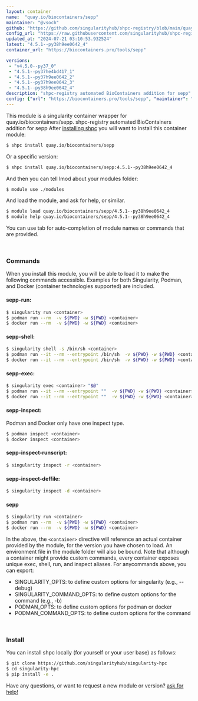 ```yaml
---
layout: container
name:  "quay.io/biocontainers/sepp"
maintainer: "@vsoch"
github: "https://github.com/singularityhub/shpc-registry/blob/main/quay.io/biocontainers/sepp/container.yaml"
config_url: "https://raw.githubusercontent.com/singularityhub/shpc-registry/main/quay.io/biocontainers/sepp/container.yaml"
updated_at: "2024-07-21 03:10:53.932524"
latest: "4.5.1--py38h9ee0642_4"
container_url: "https://biocontainers.pro/tools/sepp"

versions:
 - "v4.5.0--py37_0"
 - "4.5.1--py37he4bd417_1"
 - "4.5.1--py37h9ee0642_2"
 - "4.5.1--py37h9ee0642_3"
 - "4.5.1--py38h9ee0642_4"
description: "shpc-registry automated BioContainers addition for sepp"
config: {"url": "https://biocontainers.pro/tools/sepp", "maintainer": "@vsoch", "description": "shpc-registry automated BioContainers addition for sepp", "latest": {"4.5.1--py38h9ee0642_4": "sha256:05f6efdee773ddab222ba6a2bce472fe098224fb00ba82c1695363d55b9d60e3"}, "tags": {"v4.5.0--py37_0": "sha256:eb84a051d18e3ce745f75022ae81cb5c81b078e6064254879b76ab268870e707", "4.5.1--py37he4bd417_1": "sha256:4c8d644c35724da9b40c63cf5b23a0a01290a0b05460c7d4c01d3b7cef83e055", "4.5.1--py37h9ee0642_2": "sha256:2a3b3440beb035b3306958a47b7d4f7b8315725f18698e86f40cc0d70de8574b", "4.5.1--py37h9ee0642_3": "sha256:45d72609b92a6d458b1d398b148f9e295f11ff65430bd19372d0f6527d6ded09", "4.5.1--py38h9ee0642_4": "sha256:05f6efdee773ddab222ba6a2bce472fe098224fb00ba82c1695363d55b9d60e3"}, "docker": "quay.io/biocontainers/sepp"}
---
```


This module is a singularity container wrapper for quay.io/biocontainers/sepp.
shpc-registry automated BioContainers addition for sepp
After [installing shpc](#install) you will want to install this container module:


```bash
$ shpc install quay.io/biocontainers/sepp
```

Or a specific version:

```bash
$ shpc install quay.io/biocontainers/sepp:4.5.1--py38h9ee0642_4
```

And then you can tell lmod about your modules folder:

```bash
$ module use ./modules
```

And load the module, and ask for help, or similar.

```bash
$ module load quay.io/biocontainers/sepp/4.5.1--py38h9ee0642_4
$ module help quay.io/biocontainers/sepp/4.5.1--py38h9ee0642_4
```

You can use tab for auto-completion of module names or commands that are provided.

<br>

### Commands

When you install this module, you will be able to load it to make the following commands accessible.
Examples for both Singularity, Podman, and Docker (container technologies supported) are included.

#### sepp-run:

```bash
$ singularity run <container>
$ podman run --rm  -v ${PWD} -w ${PWD} <container>
$ docker run --rm  -v ${PWD} -w ${PWD} <container>
```

#### sepp-shell:

```bash
$ singularity shell -s /bin/sh <container>
$ podman run --it --rm --entrypoint /bin/sh  -v ${PWD} -w ${PWD} <container>
$ docker run --it --rm --entrypoint /bin/sh  -v ${PWD} -w ${PWD} <container>
```

#### sepp-exec:

```bash
$ singularity exec <container> "$@"
$ podman run --it --rm --entrypoint ""  -v ${PWD} -w ${PWD} <container> "$@"
$ docker run --it --rm --entrypoint ""  -v ${PWD} -w ${PWD} <container> "$@"
```

#### sepp-inspect:

Podman and Docker only have one inspect type.

```bash
$ podman inspect <container>
$ docker inspect <container>
```

#### sepp-inspect-runscript:

```bash
$ singularity inspect -r <container>
```

#### sepp-inspect-deffile:

```bash
$ singularity inspect -d <container>
```



#### sepp

```bash
$ singularity run <container>
$ podman run --rm  -v ${PWD} -w ${PWD} <container>
$ docker run --rm  -v ${PWD} -w ${PWD} <container>
```


In the above, the `<container>` directive will reference an actual container provided
by the module, for the version you have chosen to load. An environment file in the
module folder will also be bound. Note that although a container
might provide custom commands, every container exposes unique exec, shell, run, and
inspect aliases. For anycommands above, you can export:

 - SINGULARITY_OPTS: to define custom options for singularity (e.g., --debug)
 - SINGULARITY_COMMAND_OPTS: to define custom options for the command (e.g., -b)
 - PODMAN_OPTS: to define custom options for podman or docker
 - PODMAN_COMMAND_OPTS: to define custom options for the command

<br>

### Install

You can install shpc locally (for yourself or your user base) as follows:

```bash
$ git clone https://github.com/singularityhub/singularity-hpc
$ cd singularity-hpc
$ pip install -e .
```

Have any questions, or want to request a new module or version? [ask for help!](https://github.com/singularityhub/singularity-hpc/issues)